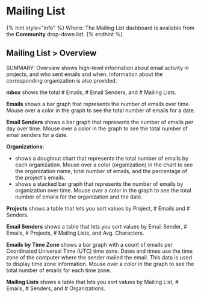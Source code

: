 # Mailing List

{% hint style="info" %}
Where:  The Mailing List dashboard is available from the **Community** drop-down list.
{% endhint %}

## Mailing List &gt; Overview

SUMMARY: Overview shows high-level information about email activity in projects, and who sent emails and when. Information about the corresponding organization is also provided.

**mbox** shows the total \# Emails, \# Email Senders, and \# Mailing Lists.

**Emails** shows a bar graph that represents the number of emails over time. Mouse over a color in the graph to see the total number of emails for a date.

**Email Senders** shows a bar graph that represents the number of emails per day over time. Mouse over a color in the graph to see the total number of email senders for a date.

**Organizations:**

* shows a doughnut chart that represents the total number of emails by each organization. Mouse over a color \(organization\) in the chart to see the organization name, total number of emails, and the percentage of the project's emails.
* shows a stacked bar graph that represents the number of emails by organization over time. Mouse over a color in the graph to see the total number of emails for the organization and the date.

**Projects** shows a table that lets you sort values by Project, \# Emails and \# Senders. 

**Email Senders** shows a table that lets you sort values by Email Sender, \# Emails, \# Projects, \# Mailing Lists, and Avg. Characters. 

**Emails by Time Zone** shows a bar graph with a count of emails per Coordinated Universal Time \(UTC\) time zone. Dates and times use the time zone of the computer where the sender mailed the email. This data is used to display time zone information. Mouse over a color in the graph to see the total number of emails for each time zone.

**Mailing Lists** shows a table that lets you sort values by Mailing List, \# Emails, \# Senders, and \# Organizations.


